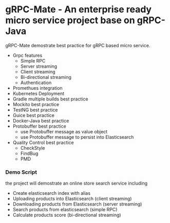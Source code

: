 gRPC-Mate - An enterprise ready micro service project base on gRPC-Java
========================================
gRPC-Mate demostrate best practice for gRPC based micro service.

* Grpc features
  * Simple RPC
  * Server streaming
  * Client streaming
  * Bi-directional streaming
  * Authentication
* Promethues integration
* Kubernetes Deployment
* Gradle multiple builds best practice
* Mockito best practice
* TestNG best practice
* Guice best practice
* Docker-Java best practice
* Protobuffer best practice 
  * use Protobuffer message as value object
  * use Protobuffer message to persist into Elasticsearch
* Quality Control best practice
  * CheckStyle
  * FindBug
  * PMD

### Demo  Script
the project will demostrate an online store search service including

* Create elasticsearch index with alias
* Uploading products into Elasticsearch (client streaming)
* Downloading products from Elasticsearch (server streaming)
* Search products from elasticsearch (simple RPC)
* Calculate products score (bi-directional streaming)

 
